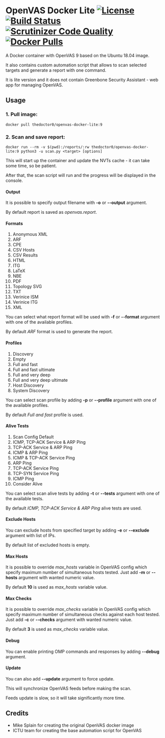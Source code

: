 # OpenVAS Docker Lite [![License](https://img.shields.io/github/license/TheDoctor0/openvas-docker-lite)](https://github.com/TheDoctor0/openvas-docker-lite/blob/master/LICENSE) [![Build Status](https://travis-ci.org/TheDoctor0/openvas-docker-lite.png)](https://travis-ci.org/TheDoctor0/openvas-docker-lite) [![Scrutinizer Code Quality](https://scrutinizer-ci.com/g/TheDoctor0/openvas-docker-lite/badges/quality-score.png?b=9)](https://scrutinizer-ci.com/g/TheDoctor0/openvas-docker-lite/?branch=9) [![Docker Pulls](https://img.shields.io/docker/pulls/thedoctor0/openvas-docker-lite.svg)](https://hub.docker.com/r/thedoctor0/openvas-docker-lite)

A Docker container with OpenVAS 9 based on the Ubuntu 18.04 image.

It also contains custom automation script that allows to scan selected targets and generate a report with one command.

It is lite version and it does not contain Greenbone Security Assistant - web app for managing OpenVAS.

## Usage

### 1. Pull image:

```
docker pull thedoctor0/openvas-docker-lite:9
```

### 2. Scan and save report:

```
docker run --rm -v $(pwd):/reports/:rw thedoctor0/openvas-docker-lite:9 python3 -u scan.py <target> [options]
```

This will start up the container and update the NVTs cache - it can take some time, so be patient.

After that, the scan script will run and the progress will be displayed in the console.

#### Output

It is possible to specify output filename with **-o** or **--output** argument.

By default report is saved as *openvas.report*.

#### Formats

1. Anonymous XML
2. ARF
3. CPE
4. CSV Hosts
5. CSV Results
6. HTML
7. ITG
8. LaTeX
9. NBE
10. PDF
11. Topology SVG
12. TXT
13. Verinice ISM
14. Verinice ITG
15. XML

You can select what report format will be used with **-f** or **--format** argument with one of the available profiles.

By default *ARF* format is used to generate the report.

#### Profiles

1. Discovery
2. Empty
3. Full and fast
4. Full and fast ultimate
5. Full and very deep
6. Full and very deep ultimate
7. Host Discovery
8. System Discovery

You can select scan profile by adding **-p** or **--profile** argument with one of the available profiles.

By default *Full and fast* profile is used.

#### Alive Tests

1. Scan Config Default
2. ICMP, TCP-ACK Service & ARP Ping
3. TCP-ACK Service & ARP Ping
4. ICMP & ARP Ping
5. ICMP & TCP-ACK Service Ping
6. ARP Ping
7. TCP-ACK Service Ping
8. TCP-SYN Service Ping
9. ICMP Ping
10. Consider Alive

You can select scan alive tests by adding **-t** or **--tests** argument with one of the available tests.

By default *ICMP, TCP-ACK Service & ARP Ping* alive tests are used.

#### Exclude Hosts

You can exclude hosts from specified target by adding **-e** or **--exclude** argument with list of IPs.

By default list of excluded hosts is empty.

#### Max Hosts

It is possible to override *max_hosts* variable in OpenVAS config which specify maximum number of simultaneous hosts tested.
Just add **-m** or **--hosts** argument with wanted numeric value.

By default **10** is used as *max_hosts* variable value.

#### Max Checks

It is possible to override *max_checks* variable in OpenVAS config which specify maximum number of simultaneous checks against each host tested.
Just add **-c** or **--checks** argument with wanted numeric value.

By default **3** is used as *max_checks* variable value.

#### Debug

You can enable printing OMP commands and responses by adding **--debug** argument.

#### Update

You can also add **--update** argument to force update.

This will synchronize OpenVAS feeds before making the scan.

Feeds update is slow, so it will take significantly more time.

## Credits
- Mike Splain for creating the original OpenVAS docker image
- ICTU team for creating the base automation script for OpenVAS
